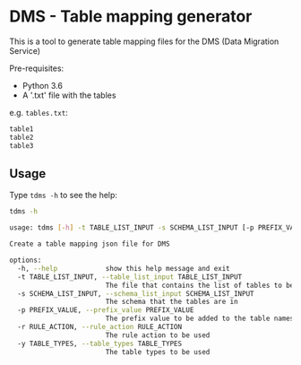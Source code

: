 # DMS - Table mapping generator

This is a tool to generate table mapping files for the DMS (Data Migration Service)

Pre-requisites:

- Python 3.6
- A '.txt' file with the tables

e.g. `tables.txt`:

```txt
table1
table2
table3
```

## Usage

Type `tdms -h` to see the help:

```bash
tdms -h

usage: tdms [-h] -t TABLE_LIST_INPUT -s SCHEMA_LIST_INPUT [-p PREFIX_VALUE] -r RULE_ACTION -y TABLE_TYPES

Create a table mapping json file for DMS

options:
  -h, --help            show this help message and exit
  -t TABLE_LIST_INPUT, --table_list_input TABLE_LIST_INPUT
                        The file that contains the list of tables to be mapped
  -s SCHEMA_LIST_INPUT, --schema_list_input SCHEMA_LIST_INPUT
                        The schema that the tables are in
  -p PREFIX_VALUE, --prefix_value PREFIX_VALUE
                        The prefix value to be added to the table names
  -r RULE_ACTION, --rule_action RULE_ACTION
                        The rule action to be used
  -y TABLE_TYPES, --table_types TABLE_TYPES
                        The table types to be used
```